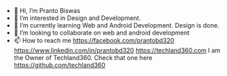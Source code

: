 - 👋 Hi, I’m Pranto Biswas
- 👀 I’m interested in Design and Development.
- 🌱 I’m currently learning Web and Android Development. Design is done.
- 💞️ I’m looking to collaborate on web and android development
- 📫 How to reach me https://facebook.com/prantobd320  https://www.linkedin.com/in/prantobd320   https://techland360.com
I am the Owner of Techland360. Check that one here https://github.com/techland360


<!---
prantobiswas51/prantobiswas51 is a ✨ special ✨ repository because its `README.md` (this file) appears on your GitHub profile.
You can click the Preview link to take a look at your changes.
--->
